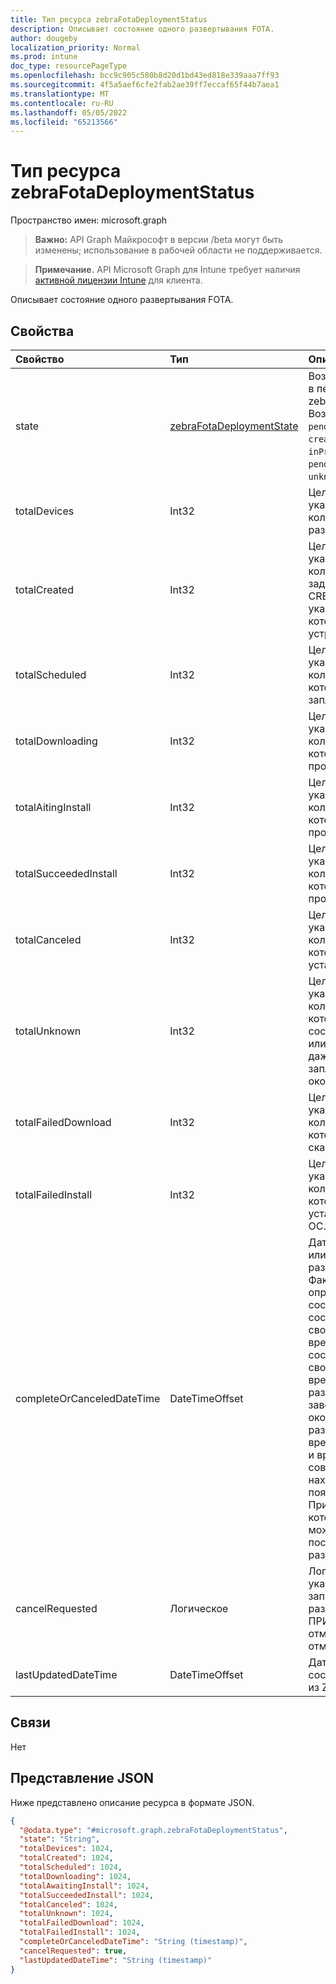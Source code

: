 ```yaml
---
title: Тип ресурса zebraFotaDeploymentStatus
description: Описывает состояние одного развертывания FOTA.
author: dougeby
localization_priority: Normal
ms.prod: intune
doc_type: resourcePageType
ms.openlocfilehash: bcc9c905c580b8d20d1bd43ed818e339aaa7ff93
ms.sourcegitcommit: 4f5a5aef6cfe2fab2ae39ff7eccaf65f44b7aea1
ms.translationtype: MT
ms.contentlocale: ru-RU
ms.lasthandoff: 05/05/2022
ms.locfileid: "65213566"
---
```

# <a name="zebrafotadeploymentstatus-resource-type"></a>Тип ресурса zebraFotaDeploymentStatus

Пространство имен: microsoft.graph

> **Важно:** API Graph Майкрософт в версии /beta могут быть изменены; использование в рабочей области не поддерживается.

> **Примечание.** API Microsoft Graph для Intune требует наличия [активной лицензии Intune](https://go.microsoft.com/fwlink/?linkid=839381) для клиента.

Описывает состояние одного развертывания FOTA.

## <a name="properties"></a>Свойства
|Свойство|Тип|Описание|
|:---|:---|:---|
|state|[zebraFotaDeploymentState](../resources/intune-androidfotaservice-zebrafotadeploymentstate.md)|Возможные значения см. в перечислении zebraFotaDeploymentState. Возможные значения: `pendingCreation`, `createFailed`, `created`, `inProgress`, `completed`, `pendingCancel`, `canceled`, `unknownFutureValue`.|
|totalDevices|Int32|Целое число, указывающее общее количество устройств в развертывании.|
|totalCreated|Int32|Целое число, указывающее общее количество устройств с заданием в состоянии CREATED. Обычно указывает задания, которые не достигли устройств. |
|totalScheduled|Int32|Целое число, указывающее общее количество устройств, которые получили JSON и запланированы. |
|totalDownloading|Int32|Целое число, указывающее общее количество устройств, на которых установка прошла успешно.|
|totalАitingInstall|Int32|Целое число, указывающее общее количество устройств, на которых установка прошла успешно.|
|totalSucceededInstall|Int32|Целое число, указывающее общее количество устройств, на которых установка прошла успешно.|
|totalCanceled|Int32|Целое число, указывающее общее количество устройств, на которых была отменена установка.|
|totalUnknown|Int32|Целое число, указывающее общее количество устройств, на которых не получено состояние развертывания или конечное состояние, даже после запланированной даты окончания.|
|totalFailedDownload|Int32|Целое число, указывающее общее количество устройств, на которых не удалось скачать новый файл ОС.|
|totalFailedInstall|Int32|Целое число, указывающее общее количество устройств, на которых не удалось установить новый файл ОС.|
|completeOrCanceledDateTime|DateTimeOffset|Дата и время завершения или отмены развертывания. Фактическое время даты определяется значением состояния. Если состояние отменено, это свойство содержит дату и время отмены. Если состояние завершено, это свойство содержит дату и время завершения. Если развертывание не завершено до даты окончания развертывания, то дата и время завершения и дата и время завершения совпадают. Он всегда находится в часовом поясе развертывания. Примечание. Установка, которая выполняется, может продолжаться после даты окончания развертывания.|
|cancelRequested|Логическое|Логическое значение, указывающее, была ли запрошена отмена при развертывании. ПРИМЕЧАНИЕ. Запрос на отмену не гарантирует отмену развертывания.|
|lastUpdatedDateTime|DateTimeOffset| Дата и время обновления состояния развертывания из Zebra|

## <a name="relationships"></a>Связи
Нет

## <a name="json-representation"></a>Представление JSON
Ниже представлено описание ресурса в формате JSON.
<!-- {
  "blockType": "resource",
  "@odata.type": "microsoft.graph.zebraFotaDeploymentStatus"
}
-->
``` json
{
  "@odata.type": "#microsoft.graph.zebraFotaDeploymentStatus",
  "state": "String",
  "totalDevices": 1024,
  "totalCreated": 1024,
  "totalScheduled": 1024,
  "totalDownloading": 1024,
  "totalAwaitingInstall": 1024,
  "totalSucceededInstall": 1024,
  "totalCanceled": 1024,
  "totalUnknown": 1024,
  "totalFailedDownload": 1024,
  "totalFailedInstall": 1024,
  "completeOrCanceledDateTime": "String (timestamp)",
  "cancelRequested": true,
  "lastUpdatedDateTime": "String (timestamp)"
}
```




